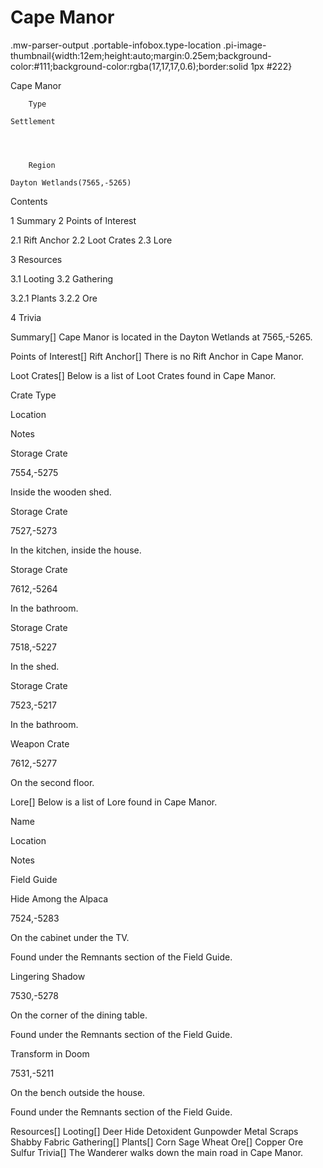 # Cape Manor

.mw-parser-output .portable-infobox.type-location .pi-image-thumbnail{width:12em;height:auto;margin:0.25em;background-color:#111;background-color:rgba(17,17,17,0.6);border:solid 1px #222}

Cape Manor

	

	
		Type
	
	Settlement



	
		Region
	
	Dayton Wetlands(7565,-5265)




Contents

1 Summary
2 Points of Interest

2.1 Rift Anchor
2.2 Loot Crates
2.3 Lore


3 Resources

3.1 Looting
3.2 Gathering

3.2.1 Plants
3.2.2 Ore




4 Trivia



Summary[]
Cape Manor is located in the Dayton Wetlands at 7565,-5265.

Points of Interest[]
Rift Anchor[]
There is no Rift Anchor in Cape Manor.

Loot Crates[]
Below is a list of Loot Crates found in Cape Manor.



Crate Type

Location

Notes


Storage Crate

7554,-5275

Inside the wooden shed.


Storage Crate

7527,-5273

In the kitchen, inside the house.


Storage Crate

7612,-5264

In the bathroom.


Storage Crate

7518,-5227

In the shed.


Storage Crate

7523,-5217

In the bathroom.


Weapon Crate

7612,-5277

On the second floor.


Lore[]
Below is a list of Lore found in Cape Manor. 



Name

Location

Notes

Field Guide


Hide Among the Alpaca

7524,-5283

On the cabinet under the TV.

Found under the Remnants section of the Field Guide.


Lingering Shadow

7530,-5278

On the corner of the dining table.

Found under the Remnants section of the Field Guide.


Transform in Doom

7531,-5211

On the bench outside the house.

Found under the Remnants section of the Field Guide.


Resources[]
Looting[]
Deer Hide
Detoxident
Gunpowder
Metal Scraps
Shabby Fabric
Gathering[]
Plants[]
Corn
Sage
Wheat
Ore[]
Copper Ore
Sulfur
Trivia[]
The Wanderer walks down the main road in Cape Manor.
